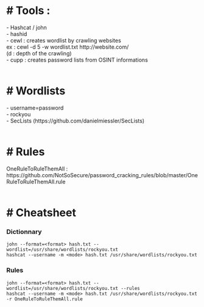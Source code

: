 <h1># Tools :</h1>  
- Hashcat / john <br/> 
- hashid  <br/>
- cewl : creates wordlist by crawling websites <br/>
ex : cewl -d 5 -w wordlist.txt http://website.com/  <br/>
(d : depth of the crawling)  <br/>
- cupp : creates password lists from OSINT informations  <br/>
<br>

<h1># Wordlists</h1>  
- username=password  <br/>
- rockyou  <br/>
- SecLists (https://github.com/danielmiessler/SecLists)  <br/>
<br>

<h1># Rules</h1>   
OneRuleToRuleThemAll : https://github.com/NotSoSecure/password_cracking_rules/blob/master/OneRuleToRuleThemAll.rule  <br/>
<br>

<h1># Cheatsheet</h1>  
<h3>Dictionnary</h3>  
<code>john --format=&lt;format&gt; hash.txt --wordlist=/usr/share/wordlists/rockyou.txt</code><br>
<code>hashcat --username -m &lt;mode&gt; hash.txt /usr/share/wordlists/rockyou.txt</code><br>
<h3>Rules</h3>
<code>john --format=&lt;format&gt; hash.txt --wordlist=/usr/share/wordlists/rockyou.txt --rules</code><br>
<code>hashcat --username -m &lt;mode&gt; hash.txt /usr/share/wordlists/rockyou.txt -r OneRuleToRuleThemAll.rule</code><br>
